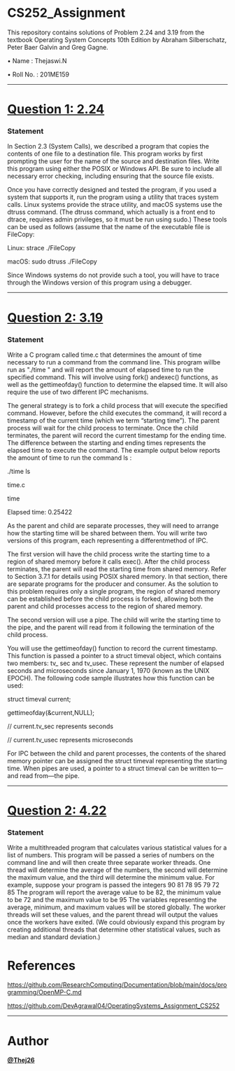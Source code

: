 # CS252_Assignment
This repository contains solutions of Problem 2.24 and 3.19 from the textbook Operating System Concepts 10th Edition by Abraham Silberschatz, Peter Baer Galvin and Greg Gagne.

• Name     : Thejaswi.N    

• Roll No. : 201ME159

---


# **[Question 1: 2.24](https://github.com/Thej26/CS252_assignment/tree/main/2.24)**

### Statement

In Section 2.3 (System Calls), we described a program that copies the contents of one file to a destination file. This program works by first prompting the user for the name of the source and destination files. Write this program using either the POSIX or Windows API. Be sure to include all necessary error checking, including ensuring that the source file exists.

Once you have correctly designed and tested the program, if you used a system that supports it, run the program using a utility that traces system calls. Linux systems provide the strace utility, and macOS systems use the dtruss command. (The dtruss command, which actually is a front end to dtrace, requires admin privileges, so it must be run using sudo.) These tools can be used as follows (assume that the name of the executable file is FileCopy: 

Linux: strace ./FileCopy 

macOS: sudo dtruss ./FileCopy 

Since Windows systems do not provide such a tool, you will have to trace through the Windows version of this program using a debugger.


---


# **[Question 2: 3.19](https://github.com/Thej26/CS252_assignment/tree/main/3.19)**

### Statement

Write a C program called time.c that determines the amount of time necessary to run a command from the command line. This program willbe run as "./time <command>" and will report the amount of elapsed time to run the specified command. This will involve using fork() andexec() functions, as well as the gettimeofday() function to determine the elapsed time. It will also require the use of two different IPC mechanisms.

The general strategy is to fork a child process that will execute the specified command. However, before the child executes the command, it will record a timestamp of the current time (which we term “starting time”). The parent process will wait for the child process to terminate. Once the child terminates, the parent will record the current timestamp for the ending time. The difference between the starting and ending times represents the elapsed time to execute the command. The example output below reports the amount of time to run the command ls : 

./time ls 

time.c 

time 

Elapsed time: 0.25422 

As the parent and child are separate processes, they will need to arrange how the starting time will be shared between them. You will write two versions of this program, each representing a differentmethod of IPC. 

The first version will have the child process write the starting time to a region of shared memory before it calls exec(). After the child process terminates, the parent will read the starting time from shared memory. Refer to Section 3.7.1 for details using POSIX shared memory. In that section, there are separate programs for the producer and consumer. As the solution to this problem requires only a single program, the region of shared memory can be established before the child process is forked, allowing both the parent and child processes access to the region of shared memory. 

The second version will use a pipe. The child will write the starting time to the pipe, and the parent will read from it following the termination of the child process.

You will use the gettimeofday() function to record the current timestamp. This function is passed a pointer to a struct timeval object, which contains two members: tv_ sec and tv_usec. These represent the number of elapsed seconds and microseconds since January 1, 1970 (known as the UNIX EPOCH). The following code sample illustrates how this function can be used: 

struct timeval current; 

gettimeofday(&current,NULL); 

// current.tv_sec represents seconds 

// current.tv_usec represents microseconds 

For IPC between the child and parent processes, the contents of the shared memory pointer can be assigned the struct timeval representing the starting time. When pipes are used, a pointer to a struct timeval can be written to—and read from—the pipe.


---

# **[Question 2: 4.22](https://github.com/Thej26/CS252_assignment/tree/main/4.22)**

### Statement

Write a multithreaded program that calculates various statistical values
for a list of numbers. This program will be passed a series of numbers
on the command line and will then create three separate worker threads.
One thread will determine the average of the numbers, the second will
determine the maximum value, and the third will determine the minimum
value. For example, suppose your program is passed the integers
90 81 78 95 79 72 85
The program will report
the average value to be 82, the minimum value to be 72 and the maximum value to be 95
The variables representing the average, minimum, and maximum values
will be stored globally. The worker threads will set these values, and
the parent thread will output the values once the workers have exited.
(We could obviously expand this program by creating additional threads
that determine other statistical values, such as median and standard
deviation.)


# References
https://github.com/ResearchComputing/Documentation/blob/main/docs/programming/OpenMP-C.md

https://github.com/DevAgrawal04/OperatingSystems_Assignment_CS252


---

# Author

**[@Thej26](https://github.com/Thej26)**



